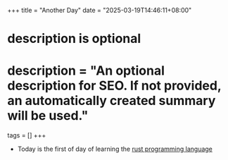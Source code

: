 +++
title = "Another Day"
date = "2025-03-19T14:46:11+08:00"

#
# description is optional
#
# description = "An optional description for SEO. If not provided, an automatically created summary will be used."

tags = []
+++

- Today is the first of day of learning the [rust programming language](https://doc.rust-lang.org/book/title-page.html)
